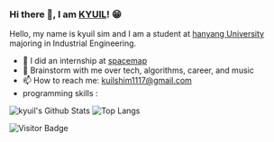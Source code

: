 ### Hi there 👋, I am [KYUIL](https://rusty-sj.github.io/)! 😁

Hello, my name is kyuil sim and I am a student at [hanyang University](https://eecs.oregonstate.edu/) majoring in Industrial Engineering. 

- 🔭 I did an internship  at [spacemap](https://spacemap42.com/)
- 💬 Brainstorm with me over tech, algorithms, career, and music 
- 📫 How to reach me: kuilshim1117@gmail.com
- programming skills : 


![kyuil's Github Stats](https://github-readme-stats.vercel.app/api?username=ski-sim&count_private=true&show_icons=true&include_all_commits=true)
![Top Langs](https://github-readme-stats.vercel.app/api/top-langs/?username=ski-sim&hide=TeX&layout=compact)

![Visitor Badge](https://visitor-badge.laobi.icu/badge?page_id=ski-sim.ski-sim)
